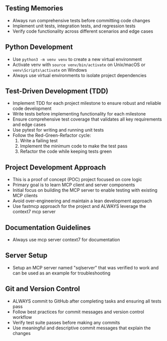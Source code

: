## Testing Memories

- Always run comprehensive tests before committing code changes
- Implement unit tests, integration tests, and regression tests
- Verify code functionality across different scenarios and edge cases

## Python Development

- Use `python3 -m venv venv` to create a new virtual environment
- Activate venv with `source venv/bin/activate` on Unix/macOS or `venv\Scripts\activate` on Windows
- Always use virtual environments to isolate project dependencies

## Test-Driven Development (TDD)

- Implement TDD for each project milestone to ensure robust and reliable code development
- Write tests before implementing functionality for each milestone
- Ensure comprehensive test coverage that validates all key requirements and edge cases
- Use pytest for writing and running unit tests
- Follow the Red-Green-Refactor cycle:
  1. Write a failing test
  2. Implement the minimum code to make the test pass
  3. Refactor the code while keeping tests green

## Project Development Approach

- This is a proof of concept (POC) project focused on core logic
- Primary goal is to learn MCP client and server components
- Initial focus on building the MCP server to enable testing with existing MCP clients
- Avoid over-engineering and maintain a lean development approach
- Use fastmcp approach for the project and ALWAYS leverage the context7 mcp server

## Documentation Guidelines

- Always use mcp server context7 for documentation

## Server Setup

- Setup an MCP server named "sqlserver" that was verified to work and can be used as an example for troubleshooting

## Git and Version Control

- ALWAYS commit to GitHub after completing tasks and ensuring all tests pass
- Follow best practices for commit messages and version control workflow
- Verify test suite passes before making any commits
- Use meaningful and descriptive commit messages that explain the changes